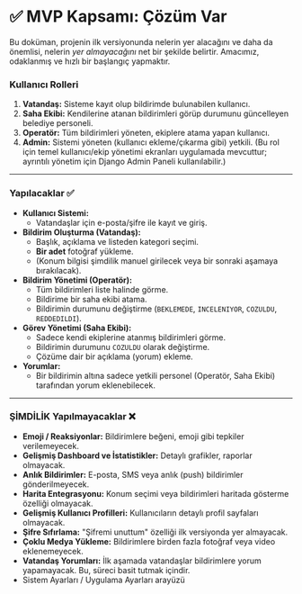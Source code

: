 # ✅ MVP Kapsamı: Çözüm Var

Bu doküman, projenin ilk versiyonunda nelerin yer alacağını ve daha da önemlisi, nelerin *yer almayacağını* net bir şekilde belirtir. Amacımız, odaklanmış ve hızlı bir başlangıç yapmaktır.

### Kullanıcı Rolleri
1.  **Vatandaş:** Sisteme kayıt olup bildirimde bulunabilen kullanıcı.
2.  **Saha Ekibi:** Kendilerine atanan bildirimleri görüp durumunu güncelleyen belediye personeli.
3.  **Operatör:** Tüm bildirimleri yöneten, ekiplere atama yapan kullanıcı.
4.  **Admin:** Sistemi yöneten (kullanıcı ekleme/çıkarma gibi) yetkili. (Bu rol için temel kullanıcı/ekip yönetimi ekranları uygulamada mevcuttur; ayrıntılı yönetim için Django Admin Paneli kullanılabilir.)

---

### Yapılacaklar ✅
* **Kullanıcı Sistemi:**
    * Vatandaşlar için e-posta/şifre ile kayıt ve giriş.
* **Bildirim Oluşturma (Vatandaş):**
    * Başlık, açıklama ve listeden kategori seçimi.
    * **Bir adet** fotoğraf yükleme.
    * (Konum bilgisi şimdilik manuel girilecek veya bir sonraki aşamaya bırakılacak).
* **Bildirim Yönetimi (Operatör):**
    * Tüm bildirimleri liste halinde görme.
    * Bildirime bir saha ekibi atama.
    * Bildirimin durumunu değiştirme (`BEKLEMEDE`, `INCELENIYOR`, `COZULDU`, `REDDEDILDI`).
* **Görev Yönetimi (Saha Ekibi):**
    * Sadece kendi ekiplerine atanmış bildirimleri görme.
    * Bildirimin durumunu `COZULDU` olarak değiştirme.
    * Çözüme dair bir açıklama (yorum) ekleme.
* **Yorumlar:**
    * Bir bildirimin altına sadece yetkili personel (Operatör, Saha Ekibi) tarafından yorum eklenebilecek.

---

### ŞİMDİLİK Yapılmayacaklar ❌
* **Emoji / Reaksiyonlar:** Bildirimlere beğeni, emoji gibi tepkiler verilemeyecek.
* **Gelişmiş Dashboard ve İstatistikler:** Detaylı grafikler, raporlar olmayacak.
* **Anlık Bildirimler:** E-posta, SMS veya anlık (push) bildirimler gönderilmeyecek.
* **Harita Entegrasyonu:** Konum seçimi veya bildirimleri haritada gösterme özelliği olmayacak.
* **Gelişmiş Kullanıcı Profilleri:** Kullanıcıların detaylı profil sayfaları olmayacak.
* **Şifre Sıfırlama:** "Şifremi unuttum" özelliği ilk versiyonda yer almayacak.
* **Çoklu Medya Yükleme:** Bildirimlere birden fazla fotoğraf veya video eklenemeyecek.
* **Vatandaş Yorumları:** İlk aşamada vatandaşlar bildirimlere yorum yapamayacak. Bu, süreci basit tutmak içindir.
* Sistem Ayarları / Uygulama Ayarları arayüzü